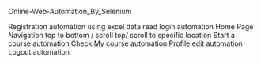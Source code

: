 Online-Web-Automation_By_Selenium

Registration automation using excel data read
login automation
Home Page Navigation top to bottom / scroll top/ scroll to specific location
Start a course automation
Check My course automation
Profile edit automation
Logout automation
